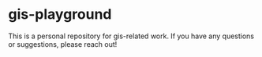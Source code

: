 # gis-playground

This is a personal repository for gis-related work. If you have any questions or suggestions, please reach out! 